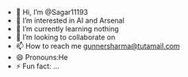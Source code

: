 - 👋 Hi, I’m @Sagar11193
- 👀 I’m interested in AI and Arsenal
- 🌱 I’m currently learning nothing 
- 💞️ I’m looking to collaborate on 
- 📫 How to reach me gunnersharma@tutamail.com
- 😄 Pronouns:He
- ⚡ Fun fact: ...

<!---
Sagar11193/Sagar11193 is a ✨ special ✨ repository because its `README.md` (this file) appears on your GitHub profile.
You can click the Preview link to take a look at your changes.
--->
